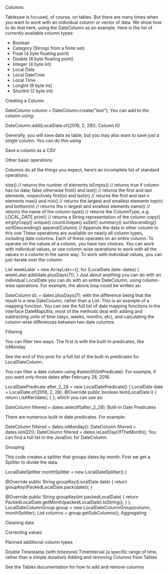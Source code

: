 Columns

Tablesaw is focused, of course, on tables. But there are many times when you want to work with an individual column or vector of data. We show how to do that here, using the DateColumn as an example. Here is the list of currently available column types:

* Boolean
* Category (Strings from a finite set)
* Float (4 byte floating point)
* Double (8 byte floating point)
* Integer (4 byte int)
* Local Date
* Local DateTime
* Local Time
* LongInt (8 byte int)
* ShortInt (2 byte int)

Creating a Column

DateColumn column = DateColumn.create("test");
You can add to the column using:

DateColumn.add(LocalDate.of(2016, 2, 28));
Column IO

Generally, you will save data as table, but you may also want to save just a single column. You can do this using

Save a column as a CSV

Other basic operations

Columns do all the things you expect, here’s an incomplete list of standard operations:

size()                                           // returns the number of elements
isEmpty()                                      // returns true if column has no data; false otherwise
first() and last()                        // returns the first and last elements, respectively
first(n) and last(n)                   // returns the first and last n elements
max() and min()                       // returns the largest and smallest elements
top(n) and bottom(n)             // returns the n largest and smallest elements
name()                                        // returns the name of the column
type()                                           // returns the ColumnType, e.g. LOCAL_DATE
print()                                          // returns a String representation of the column
copy()
emptyCopy()
unique()
countUnique()
asSet()
summary()
sortAscending()
sortDescending()
append(Column)                         // Appends the data in other column to this one
These operations are available on nearly all column types, including date columns. Each of these operates on an entire column. To operate on the values of a column, you have two choices. You can work with individual values, or use column-wise operations to work with all the values in a column in the same way. To work with individual values, you can just iterate over the column:

List<LocalDate> weekLater = new ArrayList<>();
for (LocalDate date: dates) {
   weekLater.add(date.plusDays(7));
}
Just about anything you can do with an individual LocalDate you can do with an entire DateColumn, using column-wise operations. For example, the above loop could be written as:

DateColumn dc = dates.plusDays(7);
with the difference being that the result is a new DateColumn, rather than a List. This is an example of a mapping function. You can see the full list of date mapping functions in the interface DateMapUtils, most of the methods deal with adding and subtracting units of time (days, weeks, months, etc), and calculating the column-wise differences between two date columns.

Filtering

You can filter two ways. The first is with the built-in predicates, like IsMonday

See the end of this post for a full list of the built-in predicates for LocalDateColumn.

You can filter a date column using #selectIf(IntPredicate).  For example, if you want only those dates after February 28, 2016.

LocalDatePredicate after_2_28 = new LocalDatePredicate() {
  LocalDate date = LocalDate.of(2016, 2, 28);
  @Override
  public boolean test(LocalDate i) {
    return i.isAfter(date);
  }
};
which you can use as:

DateColumn filtered = dates.selectIf(after_2_28);
Built-in Date Predicates

There are numerous built-in date predicates. For example:

DateColumn filtered = dates.isMonday();
DateColumn filtered = dates.isInQ2();
DateColumn filtered = dates.isLastDayOfTheMonth();
You can find a full list in the JavaDoc for DateColumn.

Grouping

This code creates a splitter that groups dates by month. First we get a Splitter to divide the data.

LocalDateSplitter monthSplitter = new LocalDateSplitter() {

  @Override
  public String groupKey(LocalDate date) {
    return groupKey(PackedLocalDate.pack(date));
  }

  @Override
  public String groupKey(int packedLocalDate) {
    return PackedLocalDate.getMonth(packedLocalDate).toString();
  }
};
LocalDateColumnGroup group 
    = new LocalDateColumnGroup(column, monthSplitter);
List<LocalDateColumn> columns = group.getSubColumns();
Aggregating

Cleaning data

Correcting values

Planned additional column types

Double
Timestamp (with timezone)
TimeInterval (a specific range of time, rather than a simple duration)
Adding and removing Columns from Tables

See the Tables documentation for how to add and remove columns

 